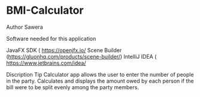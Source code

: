 # BMI-Calculator

Author Sawera

Software needed for this application

JavaFX SDK ( https://openjfx.io/ Scene Builder (https://gluonhq.com/products/scene-builder/) IntelliJ IDEA ( https://www.jetbrains.com/idea/

Discription Tip Calculator app allows the user to enter the number of people in the party. Calculates and displays the amount owed by each person if the bill were to be split evenly among the party members.
